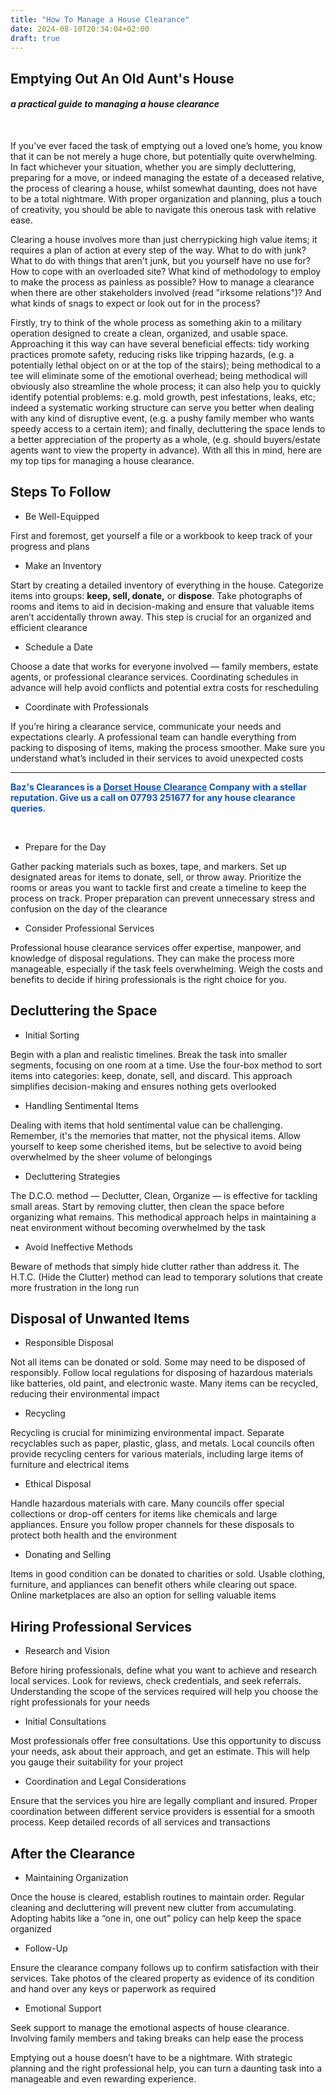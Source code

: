 ```yaml
---
title: "How To Manage a House Clearance"
date: 2024-08-10T20:34:04+02:00
draft: true
---
```



## Emptying Out An Old Aunt's House
#### *a practical guide to managing a house clearance*     
</br>


If you’ve ever faced the task of emptying out a loved one’s home, you know that it can be not merely a huge chore, but potentially quite overwhelming. In fact whichever your situation, whether you are simply decluttering, preparing for a move, or indeed managing the estate of a deceased relative, the process of clearing a house, whilst somewhat daunting, does not have to be a total nightmare. With proper organization and planning, plus a touch of creativity, you should be able to navigate this onerous task with relative ease. 

Clearing a house involves more than just cherrypicking high value items; it requires a plan of action at every step of the way. What to do with junk? What to do with things that aren't junk, but you yourself have no use for? How to cope with an overloaded site? What kind of methodology to employ to make the process as painless as possible? How to manage a clearance when there are other stakeholders involved (read "irksome relations")? And what kinds of snags to expect or look out for in the process? 

Firstly, try to think of the whole process as something akin to a military operation designed to create a clean, organized, and usable space. Approaching it this way can have several beneficial effects: tidy working practices promote safety, reducing risks like tripping hazards, (e.g. a potentially lethal object on or at the top of the stairs); being methodical to a tee will eliminate some of the emotional overhead; being methodical will obviously also streamline the whole process; it can also help you to quickly identify potential problems: e.g. mold growth, pest infestations, leaks, etc; indeed a systematic working structure can serve you better when dealing with any kind of disruptive event, (e.g. a pushy family member who wants speedy access to a certain item); and finally, decluttering the space lends to a better appreciation of the property as a whole, (e.g. should buyers/estate agents want to view the property in advance). With all this in mind, here are my top tips for managing a house clearance.


## Steps To Follow   
- Be Well-Equipped

First and foremost, get yourself a file or a workbook to keep track of your progress and plans  

- Make an Inventory    

Start by creating a detailed inventory of everything in the house. Categorize items into groups: **keep, sell, donate,** or **dispose**. Take photographs of rooms and items to aid in decision-making and ensure that valuable items aren’t accidentally thrown away. This step is crucial for an organized and efficient clearance

- Schedule a Date

Choose a date that works for everyone involved — family members, estate agents, or professional clearance services. Coordinating schedules in advance will help avoid conflicts and potential extra costs for rescheduling

- Coordinate with Professionals

If you’re hiring a clearance service, communicate your needs and expectations clearly. A professional team can handle everything from packing to disposing of items, making the process smoother. Make sure you understand what’s included in their services to avoid unexpected costs

-----------------------------------------------------------------------------------------------------------------
<p style="color: #0F52BA; font-weight: bold;">
  Baz's Clearances is a <a href="https://bazclearance.co.uk" style="color: #0F52BA; font-weight: bold;">Dorset House Clearance</a> Company 
    with a stellar reputation. Give us a call on 
    07793 251677 for any house clearance queries.
</p>
    
&nbsp;
- Prepare for the Day

Gather packing materials such as boxes, tape, and markers. Set up designated areas for items to donate, sell, or throw away. Prioritize the rooms or areas you want to tackle first and create a timeline to keep the process on track. Proper preparation can prevent unnecessary stress and confusion on the day of the clearance

- Consider Professional Services

Professional house clearance services offer expertise, manpower, and knowledge of disposal regulations. They can make the process more manageable, especially if the task feels overwhelming. Weigh the costs and benefits to decide if hiring professionals is the right choice for you.

## Decluttering the Space

- Initial Sorting

Begin with a plan and realistic timelines. Break the task into smaller segments, focusing on one room at a time. Use the four-box method to sort items into categories: keep, donate, sell, and discard. This approach simplifies decision-making and ensures nothing gets overlooked

- Handling Sentimental Items

Dealing with items that hold sentimental value can be challenging. Remember, it's the memories that matter, not the physical items. Allow yourself to keep some cherished items, but be selective to avoid being overwhelmed by the sheer volume of belongings

- Decluttering Strategies

The D.C.O. method — Declutter, Clean, Organize — is effective for tackling small areas. Start by removing clutter, then clean the space before organizing what remains. This methodical approach helps in maintaining a neat environment without becoming overwhelmed by the task

- Avoid Ineffective Methods

Beware of methods that simply hide clutter rather than address it. The H.T.C. (Hide the Clutter) method can lead to temporary solutions that create more frustration in the long run

## Disposal of Unwanted Items

- Responsible Disposal

Not all items can be donated or sold. Some may need to be disposed of responsibly. Follow local regulations for disposing of hazardous materials like batteries, old paint, and electronic waste. Many items can be recycled, reducing their environmental impact

- Recycling

Recycling is crucial for minimizing environmental impact. Separate recyclables such as paper, plastic, glass, and metals. Local councils often provide recycling centers for various materials, including large items of furniture and electrical items

- Ethical Disposal

Handle hazardous materials with care. Many councils offer special collections or drop-off centers for items like chemicals and large appliances. Ensure you follow proper channels for these disposals to protect both health and the environment

- Donating and Selling

Items in good condition can be donated to charities or sold. Usable clothing, furniture, and appliances can benefit others while clearing out space. Online marketplaces are also an option for selling valuable items

## Hiring Professional Services

- Research and Vision

Before hiring professionals, define what you want to achieve and research local services. Look for reviews, check credentials, and seek referrals. Understanding the scope of the services required will help you choose the right professionals for your needs

- Initial Consultations

Most professionals offer free consultations. Use this opportunity to discuss your needs, ask about their approach, and get an estimate. This will help you gauge their suitability for your project

- Coordination and Legal Considerations

Ensure that the services you hire are legally compliant and insured. Proper coordination between different service providers is essential for a smooth process. Keep detailed records of all services and transactions


## After the Clearance

- Maintaining Organization

Once the house is cleared, establish routines to maintain order. Regular cleaning and decluttering will prevent new clutter from accumulating. Adopting habits like a “one in, one out” policy can help keep the space organized

- Follow-Up

Ensure the clearance company follows up to confirm satisfaction with their services. Take photos of the cleared property as evidence of its condition and hand over any keys or paperwork as required

- Emotional Support

Seek support to manage the emotional aspects of house clearance. Involving family members and taking breaks can help ease the process

Emptying out a house doesn’t have to be a nightmare. With strategic planning and the right professional help, you can turn a daunting task into a manageable and even rewarding experience.
